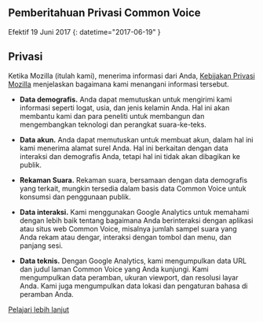 ## Pemberitahuan Privasi Common Voice

Efektif ⁨19 Juni 2017⁩ {: datetime="2017-06-19" }

## Privasi

Ketika Mozilla (itulah kami), menerima informasi dari Anda, [Kebijakan Privasi Mozilla](https://www.mozilla.org/privacy) menjelaskan bagaimana kami menangani informasi tersebut.

* **Data demografis.** Anda dapat memutuskan untuk mengirimi kami informasi seperti logat, usia, dan jenis kelamin Anda. Hal ini akan membantu kami dan para peneliti untuk membangun dan mengembangkan teknologi dan perangkat suara-ke-teks.

* **Data akun.** Anda dapat memutuskan untuk membuat akun, dalam hal ini kami menerima alamat surel Anda. Hal ini berkaitan dengan data interaksi dan demografis Anda, tetapi hal ini tidak akan dibagikan ke publik.

* **Rekaman Suara.** Rekaman suara, bersamaan dengan data demografis yang terkait, mungkin tersedia dalam basis data Common Voice untuk konsumsi dan penggunaan publik.

* **Data interaksi.** Kami menggunakan Google Analytics untuk memahami dengan lebih baik tentang bagaimana Anda berinteraksi dengan aplikasi atau situs web Common Voice, misalnya jumlah sampel suara yang Anda rekam atau dengar, interaksi dengan tombol dan menu, dan panjang sesi.

* **Data teknis.** Dengan Google Analytics, kami mengumpulkan data URL dan judul laman Common Voice yang Anda kunjungi. Kami mengumpulkan data peramban, ukuran viewport, dan resolusi layar Anda. Kami juga mengumpulkan data lokasi dan pengaturan bahasa di peramban Anda.

[Pelajari lebih lanjut](https://github.com/mozilla/voice-web/blob/master/docs/data_dictionary.md)

